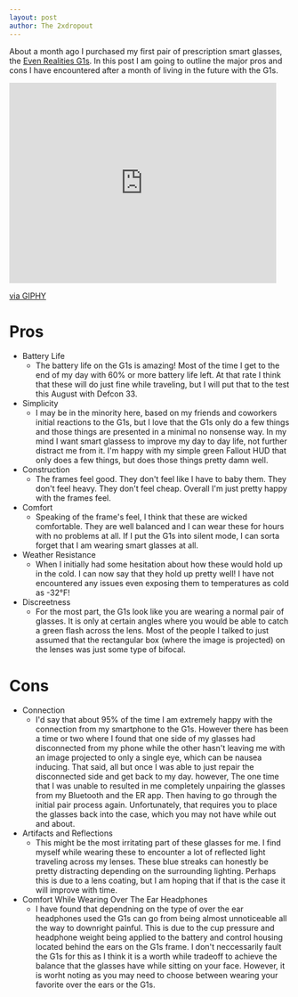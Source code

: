 ```yaml
---
layout: post
author: The 2xdropout
---
```

About a month ago I purchased my first pair of prescription smart glasses, the [Even Realities G1s](https://www.evenrealities.com/g1). In this post I am going to outline the major pros and cons I have encountered after a month of living in the future with the G1s.

<iframe src="https://giphy.com/embed/3ohuPEhzrxawUFvQn6" width="480" height="360" style="" frameBorder="0" class="giphy-embed" allowFullScreen></iframe><p><a href="https://giphy.com/gifs/spongebob-season-3-spongebob-squarepants-3ohuPEhzrxawUFvQn6">via GIPHY</a></p>

# Pros
- Battery Life
  - The battery life on the G1s is amazing! Most of the time I get to the end of my day with 60% or more battery life left. At that rate I think that these will do just fine while traveling, but I will put that to the test this August with Defcon 33. 
- Simplicity
  - I may be in the minority here, based on my friends and coworkers initial reactions to the G1s, but I love that the G1s only do a few things and those things are presented in a minimal no nonsense way. In my mind I want smart glassess to improve my day to day life, not further distract me from it. I'm happy with my simple green Fallout HUD that only does a few things, but does those things pretty damn well.
- Construction
  - The frames feel good. They don't feel like I have to baby them. They don't feel heavy.  They don't feel cheap. Overall I'm just pretty happy with the frames feel.
- Comfort
  - Speaking of the frame's feel, I think that these are wicked comfortable. They are well balanced and I can wear these for hours with no problems at all. If I put the G1s into silent mode, I can sorta forget that I am wearing smart glasses at all.
- Weather Resistance
  - When I initially had some hesitation about how these would hold up in the cold. I can now say that they hold up pretty well! I have not encountered any issues even exposing them to temperatures as cold as -32°F!
- Discreetness
  - For the most part, the G1s look like you are wearing a normal pair of glasses. It is only at certain angles where you would be able to catch a green flash across the lens. Most of the people I talked to just assumed that the rectangular box (where the image is projected) on the lenses was just some type of bifocal.
 
# Cons
- Connection
  - I'd say that about 95% of the time I am extremely happy with the connection from my smartphone to the G1s. However there has been a time or two where I found that one side of my glasses had disconnected from my phone while the other hasn't leaving me with an image projected to only a single eye, which can be nausea inducing. That said, all but once I was able to just repair the disconnected side and get back to my day. however, The one time that I was unable to resulted in me completely unpairing the glasses from my Bluetooth and the ER app. Then having to go through the initial pair process again. Unfortunately, that requires you to place the glasses back into the case, which you may not have while out and about.
- Artifacts and Reflections
  - This might be the most irritating part of these glasses for me. I find myself while wearing these to encounter a lot of reflected light traveling across my lenses. These blue streaks can honestly be pretty distracting depending on the surrounding lighting. Perhaps this is due to a lens coating, but I am hoping that if that is the case it will improve with time.
- Comfort While Wearing Over The Ear Headphones
  - I have found that dependning on the type of over the ear headphones used the G1s can go from being almost unnoticeable all the way to downright painful. This is due to the cup pressure and headphone weight being applied to the battery and control housing located behind the ears on the G1s frame. I don't neccessarily fault the G1s for this as I think it is a worth while tradeoff to achieve the balance that the glasses have while sitting on your face. However, it is worht noting as you may need to choose between wearing your favorite over the ears or the G1s.
